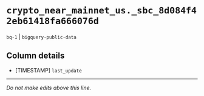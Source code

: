 # `crypto_near_mainnet_us._sbc_8d084f42eb61418fa666076d`
`bq-1` | `bigquery-public-data`

## Column details
* [TIMESTAMP] `last_update`

-------------------------------------------------------------------------------
*Do not make edits above this line.*
